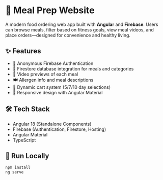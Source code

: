 # 🍱 Meal Prep Website

A modern food ordering web app built with **Angular** and **Firebase**. Users can browse meals, filter based on fitness goals, view meal videos, and place orders—designed for convenience and healthy living.

## ✨ Features

- 🔐 Anonymous Firebase Authentication
- 📂 Firestore database integration for meals and categories
- 🎥 Video previews of each meal
- 🍽️ Allergen info and meal descriptions
- 🛒 Dynamic cart system (5/7/10 day selections)
- 📱 Responsive design with Angular Material

## 🛠️ Tech Stack

- Angular 18 (Standalone Components)
- Firebase (Authentication, Firestore, Hosting)
- Angular Material
- TypeScript

## 🚀 Run Locally

```bash
npm install
ng serve
